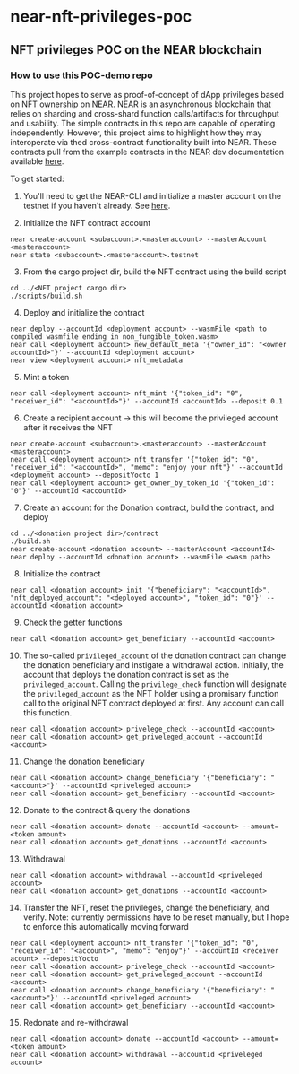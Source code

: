 # near-nft-privileges-poc

## NFT privileges POC on the NEAR blockchain

### How to use this POC-demo repo

This project hopes to serve as proof-of-concept of dApp privileges based on NFT ownership on [NEAR](https://near.org/). NEAR is an asynchronous blockchain that relies on sharding and cross-shard function calls/artifacts for throughput and usability. The simple contracts in this repo are capable of operating independently. However, this project aims to highlight how they may interoperate via thed cross-contract functionality built into NEAR. These contracts pull from the example contracts in the NEAR dev documentation available [here](https://github.com/near-examples/NFT).

To get started:

1) You'll need to get the NEAR-CLI and initialize a master account on the testnet if you haven't already. See [here](https://docs.near.org/tools/near-cli).

2) Initialize the NFT contract account
```=bash
near create-account <subaccount>.<masteraccount> --masterAccount <masteraccount>
near state <subaccount>.<masteraccount>.testnet
```

3) From the cargo project dir, build the NFT contract using the build script
```=bash
cd ../<NFT project cargo dir>
./scripts/build.sh
```

4) Deploy and initialize the contract
```=bash
near deploy --accountId <deployment account> --wasmFile <path to compiled wasmfile ending in non_fungible_token.wasm>
near call <deployment account> new_default_meta '{"owner_id": "<owner accountId>"}' --accountId <deployment account>
near view <deployment account> nft_metadata
```

5) Mint a token
```=bash
near call <deployment account> nft_mint '{"token_id": "0", "receiver_id": "<accountId>"}' --accountId <accountId> --deposit 0.1
```

6) Create a recipient account -> this will become the privileged account after it receives the NFT
```=bash
near create-account <subaccount>.<masteraccount> --masterAccount <masteraccount>
near call <deployment account> nft_transfer '{"token_id": "0", "receiver_id": "<accountId>", "memo": "enjoy your nft"}' --accountId <deployment account> --depositYocto 1
near call <deployment account> get_owner_by_token_id '{"token_id": "0"}' --accountId <accountId>
```

7) Create an account for the Donation contract, build the contract, and deploy
```=bash
cd ../<donation project dir>/contract
./build.sh
near create-account <donation account> --masterAccount <accountId>
near deploy --accountId <donation account> --wasmFile <wasm path>
```

8) Initialize the contract
```=bash
near call <donation account> init '{"beneficiary": "<accountId>", "nft_deployed_account": "<deployed account>", "token_id": "0"}' --accountId <donation account>
```

9) Check the getter functions
```=bash
near call <donation account> get_beneficiary --accountId <account>
```

10) The so-called `privileged_account` of the donation contract can change the donation beneficiary and instigate a withdrawal action. Initially, the account that deploys the donation contract is set as the `privileged_account`. Calling the `privilege_check` function will designate the `privileged_account` as the NFT holder using a promisary function call to the original NFT contract deployed at first. Any account can call this function.
```=bash
near call <donation account> privelege_check --accountId <account>
near call <donation account> get_priveleged_account --accountId <account>
```

11) Change the donation beneficiary
```=bash
near call <donation account> change_beneficiary '{"beneficiary": "<account>"}' --accountId <priveleged account>
near call <donation account> get_beneficiary --accountId <account>
```

12) Donate to the contract & query the donations
```=bash
near call <donation account> donate --accountId <account> --amount=<token amount>
near call <donation account> get_donations --accountId <account>
```

13) Withdrawal 
```=bash
near call <donation account> withdrawal --accountId <priveleged account>
near call <donation account> get_donations --accountId <account>
```

14) Transfer the NFT, reset the privileges, change the beneficiary, and verify. Note: currently permissions have to be reset manually, but I hope to enforce this automatically moving forward
```=bash
near call <deployment account> nft_transfer '{"token_id": "0", "receiver_id": "<account>", "memo": "enjoy"}' --accountId <receiver acount> --depositYocto 
near call <donation account> privelege_check --accountId <account>
near call <donation account> get_priveleged_account --accountId <account>
near call <donation account> change_beneficiary '{"beneficiary": "<account>"}' --accountId <priveleged account>
near call <donation account> get_beneficiary --accountId <account>
```

15) Redonate and re-withdrawal
```=bash
near call <donation account> donate --accountId <account> --amount=<token amount>
near call <donation account> withdrawal --accountId <priveleged account>
```
